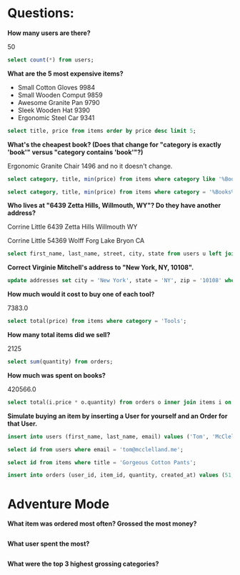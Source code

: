 # Questions:

**How many users are there?**

50
 ```sql
 select count(*) from users;
 ```

**What are the 5 most expensive items?**

* Small Cotton Gloves  9984
* Small Wooden Comput  9859
* Awesome Granite Pan  9790
* Sleek Wooden Hat     9390
* Ergonomic Steel Car  9341

```sql
select title, price from items order by price desc limit 5;
```

**What's the cheapest book? (Does that change for "category is exactly 'book'" versus "category contains 'book'"?)**

Ergonomic Granite Chair  1496 and no it doesn't change.

```sql
select category, title, min(price) from items where category like '%Books%';

select category, title, min(price) from items where category = '%Books%';
```

**Who lives at "6439 Zetta Hills, Willmouth, WY"? Do they have another address?**

Corrine     Little      6439 Zetta Hills  Willmouth   WY

Corrine     Little      54369 Wolff Forg  Lake Bryon  CA
```sql
select first_name, last_name, street, city, state from users u left join addresses a on u.id = a.user_id where u.id = (select user_id from addresses a where a.street = '6439 Zetta Hills' and a.city = 'Willmouth' and a.state = 'WY');
```

**Correct Virginie Mitchell's address to "New York, NY, 10108".**


```sql
update addresses set city = 'New York', state = 'NY', zip = '10108' where id = (select id from users where first_name = 'Virginie' and last_name =  'Mitchell');
```

**How much would it cost to buy one of each tool?**

7383.0
```sql
select total(price) from items where category = 'Tools';
```

**How many total items did we sell?**

2125
```sql
select sum(quantity) from orders;
```

**How much was spent on books?**

420566.0
```sql
select total(i.price * o.quantity) from orders o inner join items i on o.item_id = i.id where i.category = 'Books';
```


**Simulate buying an item by inserting a User for yourself and an Order for that User.**


```sql
insert into users (first_name, last_name, email) values ('Tom', 'McClelland', 'tom@mcclelland.me');

select id from users where email = 'tom@mcclelland.me';

select id from items where title = 'Gorgeous Cotton Pants';

insert into orders (user_id, item_id, quantity, created_at) values (51, 42, 365, datetime());
```


# Adventure Mode

**What item was ordered most often? Grossed the most money?**


```sql

```

**What user spent the most?**


```sql

```

**What were the top 3 highest grossing categories?**


```sql

```
